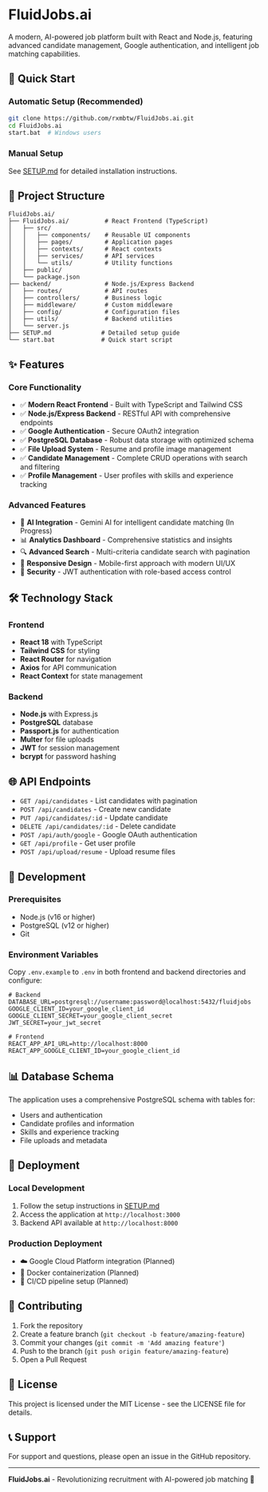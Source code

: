 # FluidJobs.ai

A modern, AI-powered job platform built with React and Node.js, featuring advanced candidate management, Google authentication, and intelligent job matching capabilities.

## 🚀 Quick Start

### Automatic Setup (Recommended)
```bash
git clone https://github.com/rxmbtw/FluidJobs.ai.git
cd FluidJobs.ai
start.bat  # Windows users
```

### Manual Setup
See [SETUP.md](SETUP.md) for detailed installation instructions.

## 📁 Project Structure

```
FluidJobs.ai/
├── FluidJobs.ai/          # React Frontend (TypeScript)
│   ├── src/
│   │   ├── components/    # Reusable UI components
│   │   ├── pages/         # Application pages
│   │   ├── contexts/      # React contexts
│   │   ├── services/      # API services
│   │   └── utils/         # Utility functions
│   ├── public/
│   └── package.json
├── backend/               # Node.js/Express Backend
│   ├── routes/            # API routes
│   ├── controllers/       # Business logic
│   ├── middleware/        # Custom middleware
│   ├── config/            # Configuration files
│   ├── utils/             # Backend utilities
│   └── server.js
├── SETUP.md              # Detailed setup guide
└── start.bat             # Quick start script
```

## ✨ Features

### Core Functionality
- ✅ **Modern React Frontend** - Built with TypeScript and Tailwind CSS
- ✅ **Node.js/Express Backend** - RESTful API with comprehensive endpoints
- ✅ **Google Authentication** - Secure OAuth2 integration
- ✅ **PostgreSQL Database** - Robust data storage with optimized schema
- ✅ **File Upload System** - Resume and profile image management
- ✅ **Candidate Management** - Complete CRUD operations with search and filtering
- ✅ **Profile Management** - User profiles with skills and experience tracking

### Advanced Features
- 🔄 **AI Integration** - Gemini AI for intelligent candidate matching (In Progress)
- 📊 **Analytics Dashboard** - Comprehensive statistics and insights
- 🔍 **Advanced Search** - Multi-criteria candidate search with pagination
- 📱 **Responsive Design** - Mobile-first approach with modern UI/UX
- 🔐 **Security** - JWT authentication with role-based access control

## 🛠️ Technology Stack

### Frontend
- **React 18** with TypeScript
- **Tailwind CSS** for styling
- **React Router** for navigation
- **Axios** for API communication
- **React Context** for state management

### Backend
- **Node.js** with Express.js
- **PostgreSQL** database
- **Passport.js** for authentication
- **Multer** for file uploads
- **JWT** for session management
- **bcrypt** for password hashing

## 🌐 API Endpoints

- `GET /api/candidates` - List candidates with pagination
- `POST /api/candidates` - Create new candidate
- `PUT /api/candidates/:id` - Update candidate
- `DELETE /api/candidates/:id` - Delete candidate
- `POST /api/auth/google` - Google OAuth authentication
- `GET /api/profile` - Get user profile
- `POST /api/upload/resume` - Upload resume files

## 🔧 Development

### Prerequisites
- Node.js (v16 or higher)
- PostgreSQL (v12 or higher)
- Git

### Environment Variables
Copy `.env.example` to `.env` in both frontend and backend directories and configure:

```env
# Backend
DATABASE_URL=postgresql://username:password@localhost:5432/fluidjobs
GOOGLE_CLIENT_ID=your_google_client_id
GOOGLE_CLIENT_SECRET=your_google_client_secret
JWT_SECRET=your_jwt_secret

# Frontend
REACT_APP_API_URL=http://localhost:8000
REACT_APP_GOOGLE_CLIENT_ID=your_google_client_id
```

## 📊 Database Schema

The application uses a comprehensive PostgreSQL schema with tables for:
- Users and authentication
- Candidate profiles and information
- Skills and experience tracking
- File uploads and metadata

## 🚀 Deployment

### Local Development
1. Follow the setup instructions in [SETUP.md](SETUP.md)
2. Access the application at `http://localhost:3000`
3. Backend API available at `http://localhost:8000`

### Production Deployment
- ☁️ Google Cloud Platform integration (Planned)
- 🐳 Docker containerization (Planned)
- 🔄 CI/CD pipeline setup (Planned)

## 🤝 Contributing

1. Fork the repository
2. Create a feature branch (`git checkout -b feature/amazing-feature`)
3. Commit your changes (`git commit -m 'Add amazing feature'`)
4. Push to the branch (`git push origin feature/amazing-feature`)
5. Open a Pull Request

## 📄 License

This project is licensed under the MIT License - see the LICENSE file for details.

## 📞 Support

For support and questions, please open an issue in the GitHub repository.

---

**FluidJobs.ai** - Revolutionizing recruitment with AI-powered job matching 🚀
